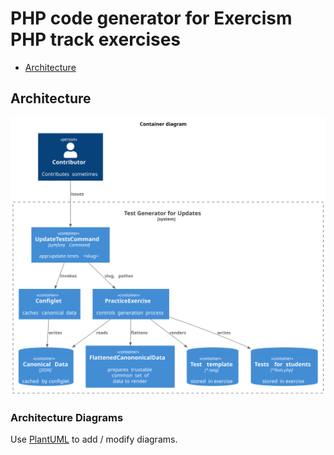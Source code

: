 # PHP code generator for Exercism PHP track exercises

- [Architecture](#architecture)

## Architecture

![Diagram](./c4-container-diagram-updates.svg)

### Architecture Diagrams

Use [PlantUML](http:://plantuml.com/) to add / modify diagrams.
